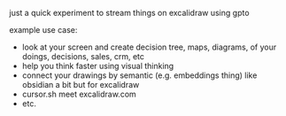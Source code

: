 

just a quick experiment to stream things on excalidraw using gpto 

example use case:
- look at your screen and create decision tree, maps, diagrams, of your doings, decisions, sales, crm, etc
- help you think faster using visual thinking
- connect your drawings by semantic (e.g. embeddings thing) like obsidian a bit but for excalidraw
- cursor.sh meet excalidraw.com
- etc.


